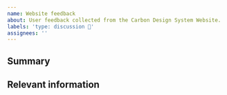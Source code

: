 ```yaml
---
name: Website feedback
about: User feedback collected from the Carbon Design System Website.
labels: 'type: discussion 💬'
assignees: ''
---
```


<!--

Thanks in advance for your feedback on the Carbon website!


-->

## Summary

## Relevant information

<!-- Provide as much useful information as you can -->
